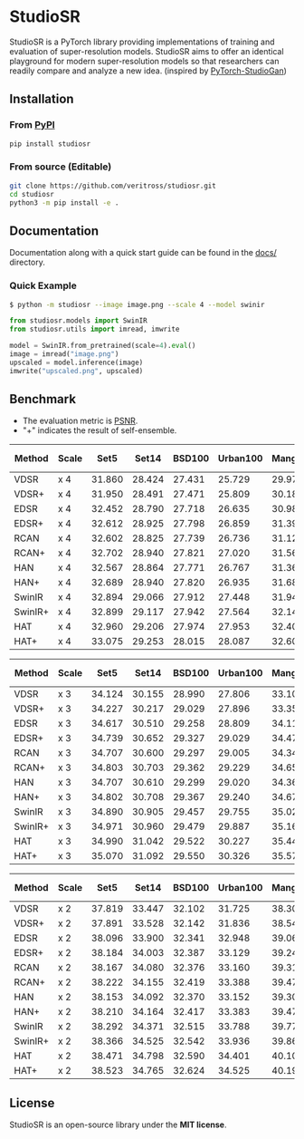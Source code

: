 # StudioSR
StudioSR is a PyTorch library providing implementations of training and evaluation of super-resolution models. StudioSR aims to offer an identical playground for modern super-resolution models so that researchers can readily compare and analyze a new idea. (inspired by [PyTorch-StudioGan](https://github.com/POSTECH-CVLab/PyTorch-StudioGAN))


## Installation

### From [PyPI](https://pypi.org/project/studiosr/)
```bash
pip install studiosr
```

### From source (Editable)
```bash
git clone https://github.com/veritross/studiosr.git
cd studiosr
python3 -m pip install -e .
```


## Documentation
Documentation along with a quick start guide can be found in the [docs/](./docs/) directory.

### Quick Example

```bash
$ python -m studiosr --image image.png --scale 4 --model swinir
```

```python
from studiosr.models import SwinIR
from studiosr.utils import imread, imwrite

model = SwinIR.from_pretrained(scale=4).eval()
image = imread("image.png")
upscaled = model.inference(image)
imwrite("upscaled.png", upscaled)
```


## Benchmark
- The evaluation metric is [PSNR](https://en.wikipedia.org/wiki/Peak_signal-to-noise_ratio).
- "+" indicates the result of self-ensemble.

| Method  | Scale | Set5   | Set14  | BSD100 | Urban100 | Manga109 | Training Dataset |
| ------- | ----- | ------ | ------ | ------ | -------- | -------- | ---------------- |
| VDSR    | x 4   | 31.860 | 28.424 | 27.431 | 25.729   | 29.973   | DF2K             |
| VDSR+   | x 4   | 31.950 | 28.491 | 27.471 | 25.809   | 30.182   | DF2K             |
| EDSR    | x 4   | 32.452 | 28.790 | 27.718 | 26.635   | 30.985   | DIV2K            |
| EDSR+   | x 4   | 32.612 | 28.925 | 27.798 | 26.859   | 31.398   | DIV2K            |
| RCAN    | x 4   | 32.602 | 28.825 | 27.739 | 26.736   | 31.127   | DIV2K            |
| RCAN+   | x 4   | 32.702 | 28.940 | 27.821 | 27.020   | 31.563   | DIV2K            |
| HAN     | x 4   | 32.567 | 28.864 | 27.771 | 26.767   | 31.364   | DIV2K            |
| HAN+    | x 4   | 32.689 | 28.940 | 27.820 | 26.935   | 31.687   | DIV2K            |
| SwinIR  | x 4   | 32.894 | 29.066 | 27.912 | 27.448   | 31.947   | DF2K             |
| SwinIR+ | x 4   | 32.899 | 29.117 | 27.942 | 27.564   | 32.147   | DF2K             |
| HAT     | x 4   | 32.960 | 29.206 | 27.974 | 27.953   | 32.409   | DF2K             |
| HAT+    | x 4   | 33.075 | 29.253 | 28.015 | 28.087   | 32.600   | DF2K             |

| Method  | Scale | Set5   | Set14  | BSD100 | Urban100 | Manga109 | Training Dataset |
| ------- | ----- | ------ | ------ | ------ | -------- | -------- | ---------------- |
| VDSR    | x 3   | 34.124 | 30.155 | 28.990 | 27.806   | 33.109   | DF2K             |
| VDSR+   | x 3   | 34.227 | 30.217 | 29.029 | 27.896   | 33.353   | DF2K             |
| EDSR    | x 3   | 34.617 | 30.510 | 29.258 | 28.809   | 34.116   | DIV2K            |
| EDSR+   | x 3   | 34.739 | 30.652 | 29.327 | 29.029   | 34.470   | DIV2K            |
| RCAN    | x 3   | 34.707 | 30.600 | 29.297 | 29.005   | 34.340   | DIV2K            |
| RCAN+   | x 3   | 34.803 | 30.703 | 29.362 | 29.229   | 34.658   | DIV2K            |
| HAN     | x 3   | 34.707 | 30.610 | 29.299 | 29.020   | 34.368   | DIV2K            |
| HAN+    | x 3   | 34.802 | 30.708 | 29.367 | 29.240   | 34.676   | DIV2K            |
| SwinIR  | x 3   | 34.890 | 30.905 | 29.457 | 29.755   | 35.029   | DF2K             |
| SwinIR+ | x 3   | 34.971 | 30.960 | 29.479 | 29.887   | 35.166   | DF2K             |
| HAT     | x 3   | 34.990 | 31.042 | 29.522 | 30.227   | 35.444   | DF2K             |
| HAT+    | x 3   | 35.070 | 31.092 | 29.550 | 30.326   | 35.571   | DF2K             |

| Method  | Scale | Set5   | Set14  | BSD100 | Urban100 | Manga109 | Training Dataset |
| ------- | ----- | ------ | ------ | ------ | -------- | -------- | ---------------- |
| VDSR    | x 2   | 37.819 | 33.447 | 32.102 | 31.725   | 38.308   | DF2K             |
| VDSR+   | x 2   | 37.891 | 33.528 | 32.142 | 31.836   | 38.544   | DF2K             |
| EDSR    | x 2   | 38.096 | 33.900 | 32.341 | 32.948   | 39.065   | DIV2K            |
| EDSR+   | x 2   | 38.184 | 34.003 | 32.387 | 33.129   | 39.247   | DIV2K            |
| RCAN    | x 2   | 38.167 | 34.080 | 32.376 | 33.160   | 39.310   | DIV2K            |
| RCAN+   | x 2   | 38.222 | 34.155 | 32.419 | 33.388   | 39.474   | DIV2K            |
| HAN     | x 2   | 38.153 | 34.092 | 32.370 | 33.152   | 39.307   | DIV2K            |
| HAN+    | x 2   | 38.210 | 34.164 | 32.417 | 33.383   | 39.479   | DIV2K            |
| SwinIR  | x 2   | 38.292 | 34.371 | 32.515 | 33.788   | 39.773   | DF2K             |
| SwinIR+ | x 2   | 38.366 | 34.525 | 32.542 | 33.936   | 39.861   | DF2K             |
| HAT     | x 2   | 38.471 | 34.798 | 32.590 | 34.401   | 40.102   | DF2K             |
| HAT+    | x 2   | 38.523 | 34.765 | 32.624 | 34.525   | 40.196   | DF2K             |

## License
StudioSR is an open-source library under the **MIT license**. 
